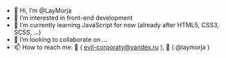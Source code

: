 - 👋 Hi, I’m @LayMorja
- 👀 I’m interested in front-end development
- 🌱 I’m currently learning JavaScript for now (already after HTML5, CSS3, SCSS, ...)
- 💞️ I’m looking to collaborate on ...
- 📫 How to reach me: 📧 ( evil-corporaty@yandex.ru ), 🐳 ( @laymorja )

<!---
LayMorja/LayMorja is a ✨ special ✨ repository because its `README.md` (this file) appears on your GitHub profile.
You can click the Preview link to take a look at your changes.
--->
